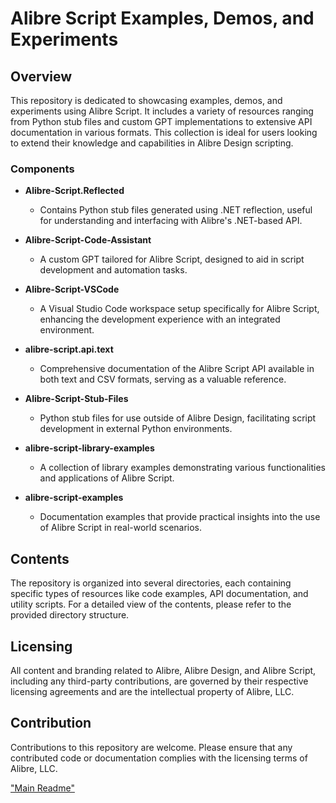 # Alibre Script Examples, Demos, and Experiments

## Overview
This repository is dedicated to showcasing examples, demos, and experiments using Alibre Script. It includes a variety of resources ranging from Python stub files and custom GPT implementations to extensive API documentation in various formats. This collection is ideal for users looking to extend their knowledge and capabilities in Alibre Design scripting.

### Components

- **Alibre-Script.Reflected**
  - Contains Python stub files generated using .NET reflection, useful for understanding and interfacing with Alibre's .NET-based API.

- **Alibre-Script-Code-Assistant**
  - A custom GPT tailored for Alibre Script, designed to aid in script development and automation tasks.

- **Alibre-Script-VSCode**
  - A Visual Studio Code workspace setup specifically for Alibre Script, enhancing the development experience with an integrated environment.

- **alibre-script.api.text**
  - Comprehensive documentation of the Alibre Script API available in both text and CSV formats, serving as a valuable reference.

- **Alibre-Script-Stub-Files**
  - Python stub files for use outside of Alibre Design, facilitating script development in external Python environments.

- **alibre-script-library-examples**
  - A collection of library examples demonstrating various functionalities and applications of Alibre Script.

- **alibre-script-examples**
  - Documentation examples that provide practical insights into the use of Alibre Script in real-world scenarios.

## Contents
The repository is organized into several directories, each containing specific types of resources like code examples, API documentation, and utility scripts. For a detailed view of the contents, please refer to the provided directory structure.

## Licensing
All content and branding related to Alibre, Alibre Design, and Alibre Script, including any third-party contributions, are governed by their respective licensing agreements and are the intellectual property of Alibre, LLC.

## Contribution
Contributions to this repository are welcome. Please ensure that any contributed code or documentation complies with the licensing terms of Alibre, LLC.

["Main Readme"](README.md)